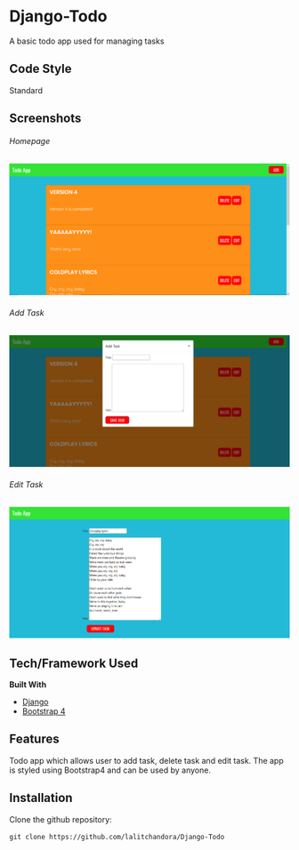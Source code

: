 # Django-Todo

A basic todo app used for managing tasks

## Code Style

Standard

## Screenshots

###### Homepage
![Image file of the web app](https://github.com/lalitchandora/Django-Todo/blob/master/screenshots/homepage.png)

###### Add Task
![Image file of the web app](https://github.com/lalitchandora/Django-Todo/blob/master/screenshots/add%20task.png)

###### Edit Task
![Image file of the web app](https://github.com/lalitchandora/Django-Todo/blob/master/screenshots/update%20task.png)

## Tech/Framework Used

**Built With**

- [Django](https://www.djangoproject.com/)
- [Bootstrap 4](https://getbootstrap.com/)

## Features

Todo app which allows user to add task, delete task and edit task. The app is styled using Bootstrap4 and can be used by anyone.

## Installation

Clone the github repository:

```
git clone https://github.com/lalitchandora/Django-Todo
```

